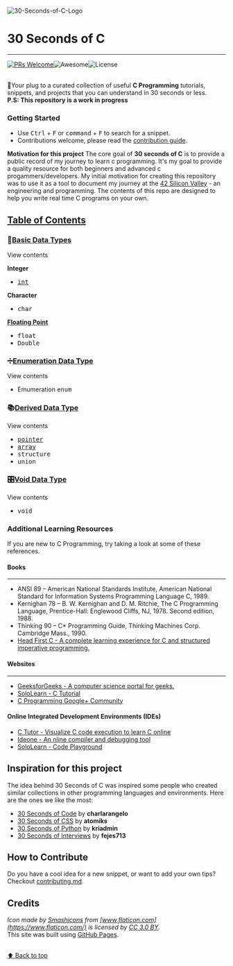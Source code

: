 ![30-Seconds-of-C-Logo](/logo.svg)
# 30 Seconds of C
---
[![PRs Welcome](https://img.shields.io/badge/PRs-welcome-brightgreen.svg?style=flat-square)](http://makeapullrequest.com)![Awesome](https://cdn.rawgit.com/sindresorhus/awesome/d7305f38d29fed78fa85652e3a63e154dd8e8829/media/badge.svg)![License](https://img.shields.io/badge/license-CC0--1.0-blue.svg)


<br>🔌Your plug to a curated collection of useful **C Programming** tutorials, snippets, and projects that you can understand in 30 seconds or less.
<br>**P.S: This repository is a work in progress**

### Getting Started
- Use <kbd>Ctrl</kbd> + <kbd>F</kbd> or <kbd>command</kbd> + <kbd>F</kbd> to search for a snippet.
- Contributions welcome, please read the [contribution guide](./CONTRIBUTING.md).

**Motivation for this project** 
The core goal of **30 seconds of C** is to provide a public record of my journey to learn c programming. It's my goal to provide a quality resource for both beginners and advanced c progammers/developers. My initial motivation for creating this repository was to use it as a tool to document my journey at the [42 Silicon Valley](https://www.42.us.org/) - an engineering and programming. The contents of this repo are designed to help you write real time C programs on your own. 


## [Table of Contents](https://github.com/fredsiika/30-seconds-of-c/edit/master/README.md#table-of-contents)
### 📃[Basic Data Types](https://github.com/fredsiika/30-seconds-of-c/blob/master/glossary/c-data-types.md)
<summary>View contents</summary>

**Integer**<br>
- <kbd>[int](https://github.com/fredsiika/30-seconds-of-c/blob/master/glossary/integer-data-type.md)</kbd>

**Character**<br>
- <kbd>char</kbd>

**[Floating Point](https://github.com/fredsiika/30-seconds-of-c/blob/master/glossary/floating-point-data-type.md)**<br>
- <kbd>float</kbd><br> 
- <kbd>Double</kbd>

### ➗[Enumeration Data Type](https://github.com/fredsiika/30-seconds-of-c/blob/master/glossary/enumeration-data-type.md)
<summary>View contents</summary>

- Emumeration <kbd>enum</kbd>

### 📚[Derived Data Type](https://github.com/fredsiika/30-seconds-of-c/blob/master/glossary/derived-data-type.md)
<summary>View contents</summary>

- <kbd>[pointer](https://github.com/fredsiika/30-seconds-of-c/blob/master/glossary/pointers.md)</kbd>
- <kbd>[array](https://github.com/fredsiika/30-seconds-of-c/blob/master/glossary/array.md)</kbd>
- <kbd>structure</kbd>
- <kbd>union</kbd>

### 🎛️[Void Data Type](https://github.com/fredsiika/30-seconds-of-c/blob/master/glossary/void-data-type.md)
<summary>View contents</summary>

- <kbd>void</kbd>


### Additional Learning Resources
If you are new to C Programming, try taking a look at some of these references.

#### Books
---
- ANSI 89 – American National Standards Institute, American National Standard for Information Systems Programming Language C, 1989.
- Kernighan 78 – B. W. Kernighan and D. M. Ritchie, The C Programming Language, Prentice-Hall: Englewood Cliffs, NJ, 1978. Second edition, 1988.
- Thinking 90 – C* Programming Guide, Thinking Machines Corp. Cambridge Mass., 1990.
- [Head First C - A complete learning experience for C and structured imperative programming.](http://www.allitebooks.com/head-first-c/)
#### Websites
---
- [GeeksforGeeks - A computer science portal for geeks.](https://www.geeksforgeeks.org/c-programming-language/)
- [SoloLearn - C Tutorial](https://www.sololearn.com/Course/C/)
- [C Programming Google+ Community](https://plus.google.com/u/0/communities/103796658293092790651)

#### Online Integrated Development Environments (IDEs)
- [C Tutor - Visualize C code execution to learn C online](http://www.pythontutor.com/c.html#mode=edit)
- [Ideone - An nline compiler and debugging tool](https://ideone.com/)
- [SoloLearn - Code Playground](https://code.sololearn.com/#c)

## Inspiration for this project
The idea behind 30 Seconds of C was inspired some people who created similar collections in other programming languages and environments. Here are the ones we like the most:
- [30 Seconds of Code](https://github.com/Chalarangelo/30-seconds-of-code) by **charlarangelo**
- [30 Seconds of CSS](https://atomiks.github.io/30-seconds-of-css) by **atomiks**
- [30 Seconds of Python](https://github.com/kriadmin/30-seconds-of-python-code) by **kriadmin**
- [30 Seconds of Interviews](https://30secondsofinterviews.org) by **fejes713**

## How to Contribute
Do you have a cool idea for a new snippet, or want to add your own tips? Checkout [contributing.md](./CONTRIBUTING.md).
## Credits
*Icon made by [Smashicons](https://www.flaticon.com/authors/smashicons) from [www.flaticon.com](https://www.flaticon.com/) is licensed by [CC 3.0 BY](http://creativecommons.org/licenses/by/3.0/).*
<br>This site was built using [GitHub Pages](https://pages.github.com/).

<br>[⬆ Back to top](#table-of-contents)
